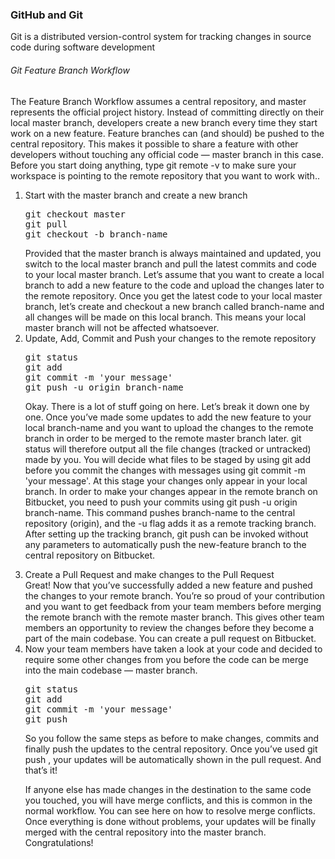 <h3> GitHub and Git </h3>
<p> Git is a distributed version-control system for tracking changes in source code during software development</p>
<h6>Git Feature Branch Workflow </h6>
<p>
The Feature Branch Workflow assumes a central repository, and master represents the official project history.
Instead of committing directly on their local master branch, developers create a new branch every time they start work on a new feature.
Feature branches can (and should) be pushed to the central repository. This makes it possible to share a feature with other developers without touching any official code — master branch in this case.
Before you start doing anything, type git remote -v to make sure your workspace is pointing to the remote repository that you want to work with..
  </p>
<ol>
  <li>
Start with the master branch and create a new branch
<pre>
git checkout master
git pull
git checkout -b branch-name
</pre>
Provided that the master branch is always maintained and updated, you switch to the local master branch and pull the latest commits and code to your local master branch.
Let’s assume that you want to create a local branch to add a new feature to the code and upload the changes later to the remote repository.
Once you get the latest code to your local master branch, let’s create and checkout a new branch called branch-name and all changes will be made on this local branch. This means your local master branch will not be affected whatsoever.  </li>
  <li> Update, Add, Commit and Push your changes to the remote repository
    <pre>
git status
git add <your-files>
git commit -m 'your message'
git push -u origin branch-name
</pre>

Okay. There is a lot of stuff going on here. Let’s break it down one by one.
Once you’ve made some updates to add the new feature to your local branch-name and you want to upload the changes to the remote branch in order to be merged to the remote master branch later.
git status will therefore output all the file changes (tracked or untracked) made by you. You will decide what files to be staged by using git add <your-files> before you commit the changes with messages using git commit -m 'your message'.
At this stage your changes only appear in your local branch. In order to make your changes appear in the remote branch on Bitbucket, you need to push your commits using git push -u origin branch-name.
This command pushes branch-name to the central repository (origin), and the -u flag adds it as a remote tracking branch. After setting up the tracking branch, git push can be invoked without any parameters to automatically push the new-feature branch to the central repository on Bitbucket. </li>
<li> Create a Pull Request and make changes to the Pull Request </li>
Great! Now that you’ve successfully added a new feature and pushed the changes to your remote branch.
You’re so proud of your contribution and you want to get feedback from your team members before merging the remote branch with the remote master branch. This gives other team members an opportunity to review the changes before they become a part of the main codebase.
You can create a pull request on Bitbucket.
<li>
Now your team members have taken a look at your code and decided to require some other changes from you before the code can be merge into the main codebase — master branch.
  <pre>
git status
git add <your-files>
git commit -m 'your message'
git push
</pre>

So you follow the same steps as before to make changes, commits and finally push the updates to the central repository. Once you’ve used git push , your updates will be automatically shown in the pull request. And that’s it!
</li>
<p>
If anyone else has made changes in the destination to the same code you touched, you will have merge conflicts, and this is common in the normal workflow. You can see here on how to resolve merge conflicts.
Once everything is done without problems, your updates will be finally merged with the central repository into the master branch. Congratulations!
  </p>
